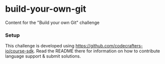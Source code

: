 # build-your-own-git

Content for the "Build your own Git" challenge

### Setup

This challenge is developed using https://github.com/codecrafters-io/course-sdk. Read the README there for information 
on how to contribute language support & submit solutions.